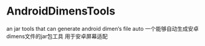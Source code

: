 # AndroidDimensTools
an jar tools that can generate android dimen‘s file auto 
一个能够自动生成安卓dimens文件的jar包工具 用于安卓屏幕适配
